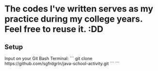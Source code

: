 <h1>The codes I've written serves as my practice during my college years. Feel free to reuse it. :DD</h1>

<h2>Setup</h2>
Input on your Git Bash Terminal:
```
git clone https://github.com/sgfrdgrln/java-school-activity.git
```
```
